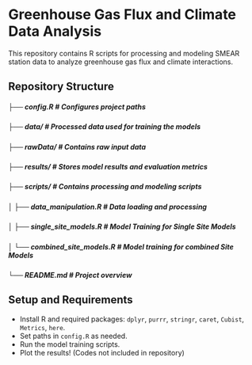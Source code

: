 # Greenhouse Gas Flux and Climate Data Analysis

This repository contains R scripts for processing and modeling SMEAR station data to analyze greenhouse gas flux and climate interactions.

## Repository Structure

##### ├── config.R                   # Configures project paths
##### ├── data/                      # Processed data used for training the models
##### ├── rawData/                   # Contains raw input data
##### ├── results/                   # Stores model results and evaluation metrics
##### ├── scripts/                   # Contains processing and modeling scripts
##### │   ├── data_manipulation.R    # Data loading and processing
##### │   ├── single_site_models.R   # Model Training for Single Site Models
##### │   └── combined_site_models.R # Model training for combined Site Models
##### └── README.md                  # Project overview


## Setup and Requirements

- Install R and required packages: `dplyr`, `purrr`, `stringr`, `caret`, `Cubist`, `Metrics`, `here`.
- Set paths in `config.R` as needed.
- Run the model training scripts.
- Plot the results! (Codes not included in repository)
